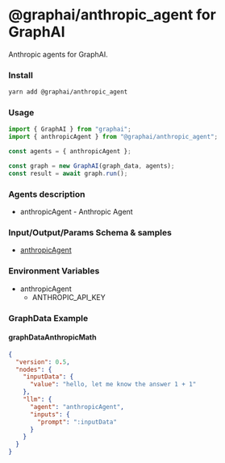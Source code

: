 
# @graphai/anthropic_agent for GraphAI

Anthropic agents for GraphAI.

### Install

```sh
yarn add @graphai/anthropic_agent
```


### Usage

```typescript
import { GraphAI } from "graphai";
import { anthropicAgent } from "@graphai/anthropic_agent";

const agents = { anthropicAgent };

const graph = new GraphAI(graph_data, agents);
const result = await graph.run();
```

### Agents description
- anthropicAgent - Anthropic Agent

### Input/Output/Params Schema & samples
 - [anthropicAgent](https://github.com/receptron/graphai/blob/main/docs/agentDocs/llm/anthropicAgent.md)

### Environment Variables
 - anthropicAgent
   - ANTHROPIC_API_KEY



### GraphData Example

#### graphDataAnthropicMath
```json
{
  "version": 0.5,
  "nodes": {
    "inputData": {
      "value": "hello, let me know the answer 1 + 1"
    },
    "llm": {
      "agent": "anthropicAgent",
      "inputs": {
        "prompt": ":inputData"
      }
    }
  }
}
```




